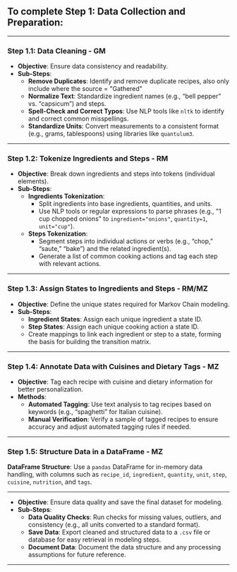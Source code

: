 ## To complete **Step 1: Data Collection and Preparation**:

---

### **Step 1.1: Data Cleaning** - GM
   - **Objective**: Ensure data consistency and readability.
   - **Sub-Steps**:
     - **Remove Duplicates**: Identify and remove duplicate recipes, also only include where the source = "Gathered"
     - **Normalize Text**: Standardize ingredient names (e.g., “bell pepper” vs. “capsicum”) and steps. 
     - **Spell-Check and Correct Typos**: Use NLP tools like `nltk` to identify and correct common misspellings.
     - **Standardize Units**: Convert measurements to a consistent format (e.g., grams, tablespoons) using libraries like `quantulum3`.

---

### **Step 1.2: Tokenize Ingredients and Steps** - RM
   - **Objective**: Break down ingredients and steps into tokens (individual elements).
   - **Sub-Steps**:
     - **Ingredients Tokenization**:
       - Split ingredients into base ingredients, quantities, and units.
       - Use NLP tools or regular expressions to parse phrases (e.g., "1 cup chopped onions" to `ingredient="onions"`, `quantity=1`, `unit="cup"`).
     - **Steps Tokenization**:
       - Segment steps into individual actions or verbs (e.g., “chop,” “saute,” “bake”) and the related ingredient(s).
       - Generate a list of common cooking actions and tag each step with relevant actions.

---

### **Step 1.3: Assign States to Ingredients and Steps** - RM/MZ
   - **Objective**: Define the unique states required for Markov Chain modeling.
   - **Sub-Steps**:
     - **Ingredient States**: Assign each unique ingredient a state ID.
     - **Step States**: Assign each unique cooking action a state ID.
     - Create mappings to link each ingredient or step to a state, forming the basis for building the transition matrix.

---

### **Step 1.4: Annotate Data with Cuisines and Dietary Tags** - MZ
   - **Objective**: Tag each recipe with cuisine and dietary information for better personalization.
   - **Methods**:
     - **Automated Tagging**: Use text analysis to tag recipes based on keywords (e.g., “spaghetti” for Italian cuisine).
     - **Manual Verification**: Verify a sample of tagged recipes to ensure accuracy and adjust automated tagging rules if needed.

---

### **Step 1.5: Structure Data in a DataFrame** - MZ
**DataFrame Structure**: Use a `pandas` DataFrame for in-memory data handling, with columns such as `recipe_id`, `ingredient`, `quantity`, `unit`, `step`, `cuisine`, `nutrition`, and `tags`.

---
   - **Objective**: Ensure data quality and save the final dataset for modeling.
   - **Sub-Steps**:
     - **Data Quality Checks**: Run checks for missing values, outliers, and consistency (e.g., all units converted to a standard format).
     - **Save Data**: Export cleaned and structured data to a `.csv` file or database for easy retrieval in modeling steps.
     - **Document Data**: Document the data structure and any processing assumptions for future reference.

---
